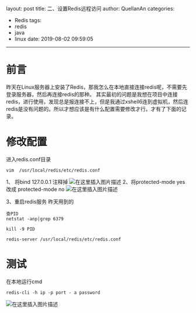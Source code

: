 ﻿layout: post
title: 二、设置Redis远程访问
author: QuellanAn
categories: 
  - Redis
tags:
  - redis
  - java
  - linux
date: 2019-08-02 09:59:05
---

# 前言
昨天在Linux服务器上安装了Redis，那我怎么在本地直接连接redis呢，不需要先登录服务器，然后再连接redis的那种。
其实最初的问题是我想在项目中连接redis，进行使用，发现总是报连接不上，但是我通过xshell6连到虚拟机，然后连redis是没有问题的。所以才想应该是有什么配置需要修改才行。才有了下面的记录。

# 修改配置
进入redis.conf目录

```
vim  /usr/local/redis/etc/redis.conf
```
1、 将bind 127.0.0.1 注释掉
![在这里插入图片描述](https://img-blog.csdnimg.cn/20190802095042617.png?x-oss-process=image/watermark,type_ZmFuZ3poZW5naGVpdGk,shadow_10,text_aHR0cHM6Ly9ibG9nLmNzZG4ubmV0L3FxXzI3NzkwMDEx,size_16,color_FFFFFF,t_70)
2、将protected-mode yes  改成  protected-mode no
![在这里插入图片描述](https://img-blog.csdnimg.cn/20190802095147669.png?x-oss-process=image/watermark,type_ZmFuZ3poZW5naGVpdGk,shadow_10,text_aHR0cHM6Ly9ibG9nLmNzZG4ubmV0L3FxXzI3NzkwMDEx,size_16,color_FFFFFF,t_70)

3、重启redis服务
昨天用到的
```
查PID
netstat -anp|grep 6379

kill -9 PID

redis-server /usr/local/redis/etc/redis.conf
```

# 测试
在本地运行cmd

```
redis-cli -h ip -p port - a password
```
![在这里插入图片描述](https://img-blog.csdnimg.cn/20190802095721858.png)
